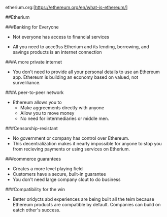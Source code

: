 etherium.org:[https://ethereum.org/en/what-is-ethereum/]

##Etherium



###Banking for Everyone
-   Not everyone has access to financial services

-   All you need to acce3ss Etherium and its lending,
    borrowing, and savings products is an 
    internet connection
   


###A more private internet
-    You don't need to provide all your personal details
    to use an Ethereum app.  Ethereum is building an 
    economy based on valued, not surveliliance.
    
    



###A peer-to-peer network
-   Ethereum allows you to
    -   Make aggreements directly with anyone
    -   Allow you to move money
    -   No need for intermediaries or middle men.
    
    
    
###Censorship-resistant
-   No government or company has control
    over Ethereum.
-   This decentralization makes it nearly impossible
    for anyone to stop you from recieving payments
    or using services on Etherium.
    
    
###commerce guarantees
-   Creates a more level playing field
-   Customers have a secure, built-in guarantee
-   You don't need large company clout to do business

###Compatibility for the win
-   Better oridycts abd experiences are 
    being built all the teim because 
    Ethereum products are compatible
    by default.  Companies can build on eatch
    other's success.
